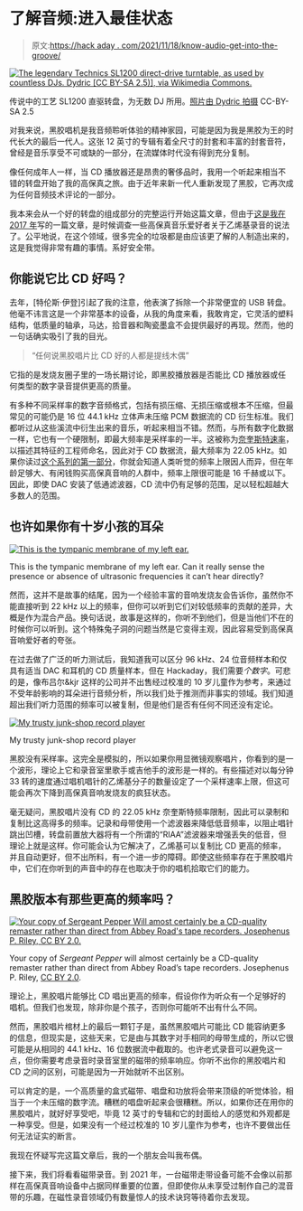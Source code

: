 # 了解音频:进入最佳状态

> 原文:[https://hack aday . com/2021/11/18/know-audio-get-into-the-groove/](https://hackaday.com/2021/11/18/know-audio-get-into-the-groove/)

[![The legendary Technics SL1200 direct-drive turntable, as used by countless DJs. Dydric [CC BY-SA 2.5)], via Wikimedia Commons.](../Images/e2d3519901dc0d8d27928fd03384aa00.png)](https://hackaday.com/wp-content/uploads/2017/02/640px-technics_sl-1200mk2-2.jpg) 

传说中的工艺 SL1200 直驱转盘，为无数 DJ 所用。[照片由 Dydric 拍摄](https://commons.wikimedia.org/wiki/File:Technics_SL-1200MK2-2.jpg) CC-BY-SA 2.5

对我来说，黑胶唱机是我音频聆听体验的精神家园，可能是因为我是黑胶为王的时代长大的最后一代人。这张 12 英寸的专辑有着全尺寸的封套和丰富的封套音符，曾经是音乐享受不可或缺的一部分，在流媒体时代没有得到充分复制。

像任何成年人一样，当 CD 播放器还是昂贵的奢侈品时，我用一个听起来相当不错的转盘开始了我的高保真之旅。由于近年来新一代人重新发现了黑胶，它再次成为任何音频技术评论的一部分。

我本来会从一个好的转盘的组成部分的完整运行开始这篇文章，但由于[这是我在 2017 年](https://hackaday.com/2017/03/03/record-players-explained-for-the-streaming-generation/)写的一篇文章，是时候调查一些高保真音乐爱好者关于乙烯基录音的说法了。公平地说，在这个领域，很多完全的垃圾都是由应该更了解的人制造出来的，这是我觉得非常有趣的事情。系好安全带。

## 你能说它比 CD 好吗？

去年，[特伦斯·伊登]引起了我的注意，他表演了拆除一个非常便宜的 USB 转盘。他毫不讳言这是一个非常基本的设备，从我的角度来看，我敢肯定，它灵活的塑料结构，低质量的轴承，马达，拾音器和陶瓷墨盒不会提供最好的再现。然而，他的一句话确实吸引了我的目光。

> “任何说黑胶唱片比 CD 好的人都是提线木偶”

它指的是发烧友圈子里的一场长期讨论，即黑胶播放器是否能比 CD 播放器或任何类型的数字录音提供更高的质量。

有多种不同采样率的数字音频格式，包括有损压缩、无损压缩或根本不压缩，但最常见的可能仍是 16 位 44.1 kHz 立体声未压缩 PCM 数据流的 CD 衍生标准。我们都听过从这些溪流中衍生出来的音乐，听起来相当不错。然而，与所有数字化数据一样，它也有一个硬限制，即最大频率是采样率的一半。这被称为[奈奎斯特速率](https://en.wikipedia.org/wiki/Nyquist_rate)，以描述其特征的工程师命名，因此对于 CD 数据流，最大频率为 22.05 kHz。如果你读过[这个系列的第一部分](https://hackaday.com/2021/06/02/know-audio-start-at-the-very-beginning/)，你就会知道人类听觉的频率上限因人而异，但在年龄足够大、有闲钱购买高保真音响的人群中，频率上限很可能是 16 千赫或以下。因此，即使 DAC 安装了低通滤波器，CD 流中仍有足够的范围，足以轻松超越大多数人的范围。

## 也许如果你有十岁小孩的耳朵

[![This is the tympanic membrane of my left ear.](../Images/2b53fd7d46dd4b779badd3942890dfe4.png)](https://hackaday.com/wp-content/uploads/2021/05/2021-05-19-144604.jpg)

This is the tympanic membrane of my left ear. Can it really sense the presence or absence of ultrasonic frequencies it can’t hear directly?

然而，这并不是故事的结尾，因为一个经验丰富的音响发烧友会告诉你，虽然你不能直接听到 22 kHz 以上的频率，但你可以听到它们对较低频率的贡献的差异，大概是作为混合产品。换句话说，故事是这样的，你听不到他们，但是当他们不在的时候你可以听到。这个特殊兔子洞的问题当然是它变得主观，因此容易受到高保真音响爱好者的夸张。

在过去做了广泛的听力测试后，我知道我可以区分 96 kHz、24 位音频样本和仅具有适当 DAC 和耳机的 CD 质量样本，但在 Hackaday，我们需要*个数字*。可悲的是，像布吕尔&kjr 这样的公司并不出售经过校准的 10 岁儿童作为参考，来通过不受年龄影响的耳朵进行音频分析，所以我们处于推测而非事实的领域。我们知道超出我们听力范围的频率可以被复制，但是他们是否有任何不同还没有定论。

[![My trusty junk-shop record player](../Images/d317bcb42851fcd177eba6c9f807c9cc.png)](https://hackaday.com/wp-content/uploads/2017/02/record-player-intro-thumbnail.jpg)

My trusty junk-shop record player

黑胶没有采样率。这完全是模拟的，所以如果你用显微镜观察唱片，你看到的是一个波形，理论上它和录音室里歌手或吉他手的波形是一样的。有些描述对以每分钟 33 转的速度通过唱机唱针的乙烯基分子的数量设定了一个采样速率上限，但这可能会再次下降到高保真音响发烧友的疯狂状态。

毫无疑问，黑胶唱片没有 CD 的 22.05 kHz 奈奎斯特频率限制，因此可以录制和复制比这高得多的频率。记录和母带使用一个滤波器来降低低音频率，以阻止唱针跳出凹槽，转盘前置放大器将有一个所谓的“RIAA”滤波器来增强丢失的低音，但理论上就是这样。你可能会认为它解决了，乙烯基可以复制比 CD 更高的频率，并且自动更好，但不出所料，有一个进一步的障碍。即使这些频率存在于黑胶唱片中，它们在你听到的声音中的存在也取决于你的唱机拾取它们的能力。

## 黑胶版本有那些更高的频率吗？

[![Your copy of Sergeant Pepper Will amost certainly be a CD-quality remaster rather than direct from Abbey Road's tape recorders. Josephenus P. Riley, CC BY 2.0.](../Images/e96fb358a22babcdc27934027679705b.png)](https://hackaday.com/wp-content/uploads/2021/10/Studer_J37_4-track_tape_recorder_1964-1972_Abbey_Road_Studios.jpg)

Your copy of *Sergeant Pepper* will almost certainly be a CD-quality remaster rather than direct from Abbey Road’s tape recorders. Josephenus P. Riley, [CC BY 2.0](https://commons.wikimedia.org/wiki/File:Studer_J37_4-track_tape_recorder_(1964-1972),_Abbey_Road_Studios.jpg).

理论上，黑胶唱片能够比 CD 唱出更高的频率，假设你作为听众有一个足够好的唱机。但我们也发现，除非你是个孩子，否则你可能听不出有什么不同。

然而，黑胶唱片棺材上的最后一颗钉子是，虽然黑胶唱片可能比 CD 能容纳更多的信息，但现实是，这些天来，它是由与其数字对手相同的母带生成的，所以它很可能是从相同的 44.1 kHz、16 位数据流中截取的。也许老式录音可以避免这一点，但你需要考虑录音时录音室里的磁带的频率响应。你听不出你的黑胶唱片和 CD 之间的区别，可能是因为一开始就听不出区别。

可以肯定的是，一个高质量的盒式磁带、唱盘和功放将会带来顶级的听觉体验，相当于一个未压缩的数字流。糟糕的唱盘听起来会很糟糕。所以，如果你还在用你的黑胶唱片，就好好享受吧，毕竟 12 英寸的专辑和它的封面给人的感觉和外观都是一种享受。但是，如果没有一个经过校准的 10 岁儿童作为参考，也许不要做出任何无法证实的断言。

我现在怀疑写完这篇文章后，我的一个朋友会叫我布偶。

接下来，我们将看看磁带录音。到 2021 年，一台磁带走带设备可能不会像以前那样在高保真音响设备中占据同样重要的位置，但即使你从未享受过制作自己的混音带的乐趣，在磁性录音领域仍有数量惊人的技术诀窍等待着你去发现。